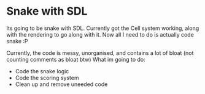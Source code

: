 # Snake with SDL

Its going to be snake with SDL.
Currently got the Cell system working, along with the rendering to go along with it.
Now all I need to do is actually code snake :P

Currently, the code is messy, unorganised, and contains a lot of bloat (not counting comments as bloat btw)
What im going to do:
- Code the snake logic
- Code the scoring system
- Clean up and remove uneeded code

